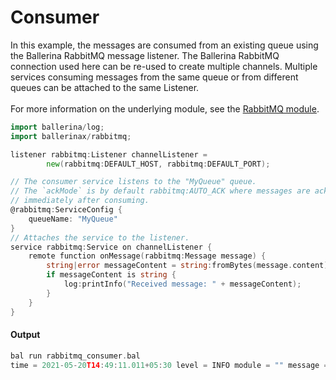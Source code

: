 # Consumer

 In this example, the messages are consumed from an
 existing queue using the Ballerina RabbitMQ message listener.
 The Ballerina RabbitMQ connection used here can be re-used to create
 multiple channels.
 Multiple services consuming messages from the same queue or from
 different queues can be attached to the same Listener.<br/><br/>
 For more information on the underlying module, 
 see the [RabbitMQ module](https:docs.central.ballerina.io/ballerinax/rabbitmq/latest).

```go
import ballerina/log;
import ballerinax/rabbitmq;

listener rabbitmq:Listener channelListener =
        new(rabbitmq:DEFAULT_HOST, rabbitmq:DEFAULT_PORT);

// The consumer service listens to the "MyQueue" queue.
// The `ackMode` is by default rabbitmq:AUTO_ACK where messages are acknowledged
// immediately after consuming.
@rabbitmq:ServiceConfig {
    queueName: "MyQueue"
}
// Attaches the service to the listener.
service rabbitmq:Service on channelListener {
    remote function onMessage(rabbitmq:Message message) {
        string|error messageContent = string:fromBytes(message.content);
        if messageContent is string {
            log:printInfo("Received message: " + messageContent);
        }
    }
}
```

#### Output

```go
bal run rabbitmq_consumer.bal
time = 2021-05-20T14:49:11.011+05:30 level = INFO module = "" message = "Received message: Hello from Ballerina"
```